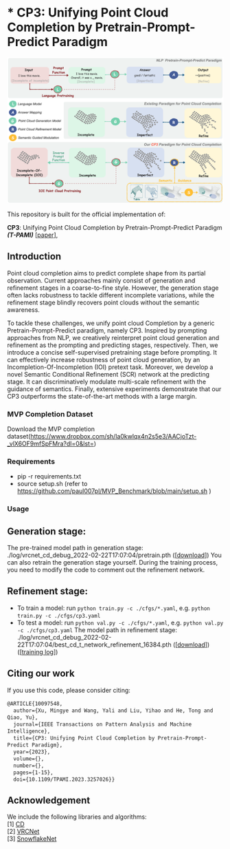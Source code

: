 
# * CP3: Unifying Point Cloud Completion by Pretrain-Prompt-Predict Paradigm
<p align="center"> 
<img src="images/fig_intro_framework.png">
</p>


This repository is built for the official implementation of:

__CP3__:  Unifying Point Cloud Completion by Pretrain-Prompt-Predict Paradigm ___(T-PAMI)___ [[paper](https://ieeexplore.ieee.org/abstract/document/10097548)],




## Introduction
Point cloud completion aims to predict complete shape from its partial observation. Current approaches mainly consist of generation and refinement stages in a coarse-to-fine style. However, the generation stage often lacks robustness to tackle different incomplete variations, while the refinement stage blindly recovers point clouds without the semantic awareness. 

To tackle these challenges, we unify point cloud Completion by a generic Pretrain-Prompt-Predict paradigm, namely CP3. Inspired by prompting approaches from NLP, we creatively reinterpret point cloud generation and refinement as the prompting and predicting stages, respectively. Then, we introduce a concise self-supervised pretraining stage before prompting. It can effectively increase robustness of
point cloud generation, by an Incompletion-Of-Incompletion (IOI) pretext task. Moreover, we develop a novel Semantic Conditional Refinement (SCR) network at the predicting stage. It can discriminatively modulate multi-scale refinement with the guidance of semantics. Finally, extensive experiments demonstrate that our CP3 outperforms the state-of-the-art methods with a large margin.



### MVP Completion Dataset
<!-- Download the MVP completion dataset by the following commands:
```
cd data; sh download_data.sh
``` -->
Download the MVP completion dataset(https://www.dropbox.com/sh/la0kwlqx4n2s5e3/AACjoTzt-_vlX6OF9mfSpFMra?dl=0&lst=)


### Requirements
+ pip -r requirements.txt
+ source setup.sh (refer to https://github.com/paul007pl/MVP_Benchmark/blob/main/setup.sh )

### Usage

## Generation stage:
The pre-trained model path in generation stage: ./log/vrcnet_cd_debug_2022-02-22T17:07:04/pretrain.pth ([[download](https://drive.google.com/file/d/1Lqe-_kKrhuI7L-ZS23u4Nc2OBZ38l2tt/view?usp=drive_link)])
You can also retrain the generation stage yourself. During the training process, you need to modify the code to comment out the refinement network.

## Refinement stage:
+ To train a model: run `python train.py -c ./cfgs/*.yaml`, e.g. `python train.py -c ./cfgs/cp3.yaml`
+ To test a model: run `python val.py -c ./cfgs/*.yaml`, e.g. `python val.py -c ./cfgs/cp3.yaml`
The model path in refinement stage: ./log/vrcnet_cd_debug_2022-02-22T17:07:04/best_cd_t_network_refinement_16384.pth  ([[download]( )])
([[training log]( )])


## Citing our work

If you use this code, please consider citing:
```
@ARTICLE{10097548,
  author={Xu, Mingye and Wang, Yali and Liu, Yihao and He, Tong and Qiao, Yu},
  journal={IEEE Transactions on Pattern Analysis and Machine Intelligence}, 
  title={CP3: Unifying Point Cloud Completion by Pretrain-Prompt-Predict Paradigm}, 
  year={2023},
  volume={},
  number={},
  pages={1-15},
  doi={10.1109/TPAMI.2023.3257026}}
```


## Acknowledgement

We include the following libraries and algorithms:  
[1] [CD](https://github.com/ThibaultGROUEIX/ChamferDistancePytorch)  
[2] [VRCNet](https://github.com/paul007pl/VRCNet)   
[3] [SnowflakeNet](https://github.com/AllenXiangX/SnowflakeNet)





